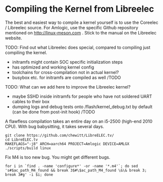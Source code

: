 Compiling the Kernel from Libreelec
===================================

The best and easiest way to compile a kernel yourself is to use the Coreelec / Libreelec source. For Amlogic, use the specific Github repository mentioned on http://linux-meson.com . Stick to the manual on the Libreelec website.

TODO: Find out what Libreelec does special, compared to compiling just compiling the kernel.
- initramfs might contain SOC specific initialization steps
- has optimized and working kernel config
- toolchains for cross-compilation not in actual kernel?
- busybox etc. for initramfs are compiled as well
/TODO

TODO: What can we add here to improve the Libreelec kernel?
- maybe SSHD inside initramfs for people who have not soldered UART cables to their box
- dumping logs and debug tests onto /flash/kernel_debug.txt by default (can be done from post-init hook)
/TODO

A flawfless compilation takes an entire day on an i5-2500 (high-end 2010 CPU). With bug babysitting, it takes several days.

```
git clone https://github.com/chewitt/LibreELEC.tv/
cd LibreELEC.tv
MAKEFLAGS="-j8" ARCH=aarch64 PROJECT=Amlogic DEVICE=AMLGX ./scripts/build linux
```

Fix M4 is too new bug. You might get different bugs.

```
for i in `find . -name 'configure*' -or -name '*.m4'`; do sed 's#$ac_path_M4_found && break 3$#\$ac_path_M4_found \&\& break 3; break 3#g' -i $i; done
```
